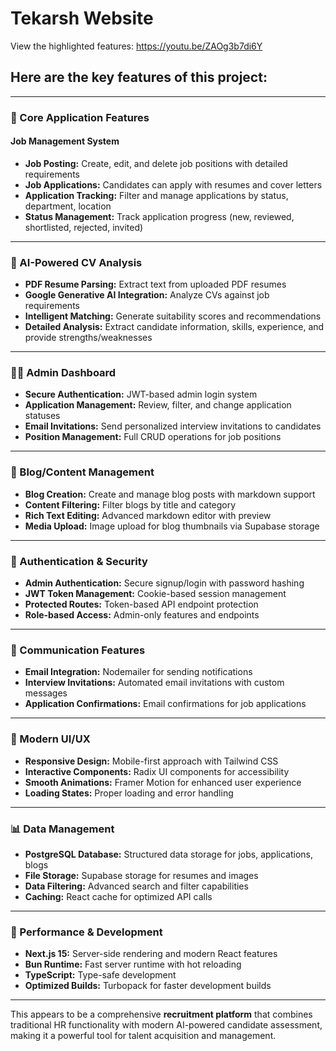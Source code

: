 # Tekarsh Website
View the highlighted features: https://youtu.be/ZAOg3b7di6Y

## Here are the key features of this project:

---

### 🎯 Core Application Features

#### Job Management System
- **Job Posting:** Create, edit, and delete job positions with detailed requirements  
- **Job Applications:** Candidates can apply with resumes and cover letters  
- **Application Tracking:** Filter and manage applications by status, department, location  
- **Status Management:** Track application progress (new, reviewed, shortlisted, rejected, invited)  

---

### 🤖 AI-Powered CV Analysis
- **PDF Resume Parsing:** Extract text from uploaded PDF resumes  
- **Google Generative AI Integration:** Analyze CVs against job requirements  
- **Intelligent Matching:** Generate suitability scores and recommendations  
- **Detailed Analysis:** Extract candidate information, skills, experience, and provide strengths/weaknesses  

---

### 👨‍💼 Admin Dashboard
- **Secure Authentication:** JWT-based admin login system  
- **Application Management:** Review, filter, and change application statuses  
- **Email Invitations:** Send personalized interview invitations to candidates  
- **Position Management:** Full CRUD operations for job positions  

---

### 📝 Blog/Content Management
- **Blog Creation:** Create and manage blog posts with markdown support  
- **Content Filtering:** Filter blogs by title and category  
- **Rich Text Editing:** Advanced markdown editor with preview  
- **Media Upload:** Image upload for blog thumbnails via Supabase storage  

---

### 🔐 Authentication & Security
- **Admin Authentication:** Secure signup/login with password hashing  
- **JWT Token Management:** Cookie-based session management  
- **Protected Routes:** Token-based API endpoint protection  
- **Role-based Access:** Admin-only features and endpoints  

---

### 📧 Communication Features
- **Email Integration:** Nodemailer for sending notifications  
- **Interview Invitations:** Automated email invitations with custom messages  
- **Application Confirmations:** Email confirmations for job applications  

---

### 🎨 Modern UI/UX
- **Responsive Design:** Mobile-first approach with Tailwind CSS  
- **Interactive Components:** Radix UI components for accessibility  
- **Smooth Animations:** Framer Motion for enhanced user experience  
- **Loading States:** Proper loading and error handling  

---

### 📊 Data Management
- **PostgreSQL Database:** Structured data storage for jobs, applications, blogs  
- **File Storage:** Supabase storage for resumes and images  
- **Data Filtering:** Advanced search and filter capabilities  
- **Caching:** React cache for optimized API calls  

---

### 🚀 Performance & Development
- **Next.js 15:** Server-side rendering and modern React features  
- **Bun Runtime:** Fast server runtime with hot reloading  
- **TypeScript:** Type-safe development  
- **Optimized Builds:** Turbopack for faster development builds  

---

This appears to be a comprehensive **recruitment platform** that combines traditional HR functionality with modern AI-powered candidate assessment, making it a powerful tool for talent acquisition and management.
